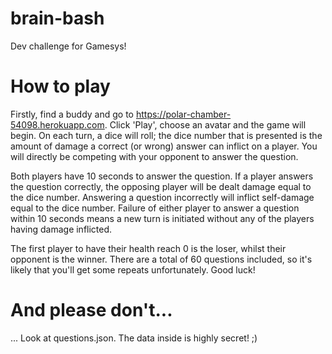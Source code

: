 # brain-bash
Dev challenge for Gamesys!

# How to play
Firstly, find a buddy and go to https://polar-chamber-54098.herokuapp.com. Click 'Play', choose an avatar and the game will begin. On each turn, a dice will roll; the dice number that is presented is the amount of damage a correct (or wrong) answer can inflict on a player. You will directly be competing with your opponent to answer the question.

Both players have 10 seconds to answer the question. If a player answers the question correctly, the opposing player will be dealt damage equal to the dice number. Answering a question incorrectly will inflict self-damage equal to the dice number. Failure of either player to answer a question within 10 seconds means a new turn is initiated without any of the players having damage inflicted.

The first player to have their health reach 0 is the loser, whilst their opponent is the winner. There are a total of 60 questions included, so it's likely that you'll get some repeats unfortunately. Good luck!

# And please don't...
... Look at questions.json. The data inside is highly secret! ;)
